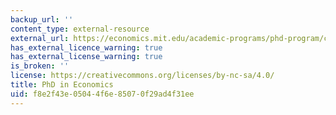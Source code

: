 ```yaml
---
backup_url: ''
content_type: external-resource
external_url: https://economics.mit.edu/academic-programs/phd-program/curriculum-and-thesis
has_external_licence_warning: true
has_external_license_warning: true
is_broken: ''
license: https://creativecommons.org/licenses/by-nc-sa/4.0/
title: PhD in Economics
uid: f8e2f43e-0504-4f6e-8507-0f29ad4f31ee
---
```

